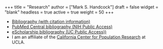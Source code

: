 +++
title = "Research"
author = ["Mark S. Handcock"]
draft = false
widget = "blank"
headless = true
active = true
weight = 50
+++
- [Bibliography (with citation information)](https://scholar.google.com/citations?user=392xmm8AAAAJ&sortby=pubdate/)
- [PubMed Central bibliography (NIH Public Access)](http://www.ncbi.nlm.nih.gov/myncbi/browse/collection/46113075/?sort=date&direction=descending)
- [eScholarship bibliography (UC Public Access))](https://escholarship.org/search?q=author%3AHandcock&sort=desc)
- I am an affiliate of the [California Center for Population Research](http://www.ccpr.ucla.edu/) at UCLA.
